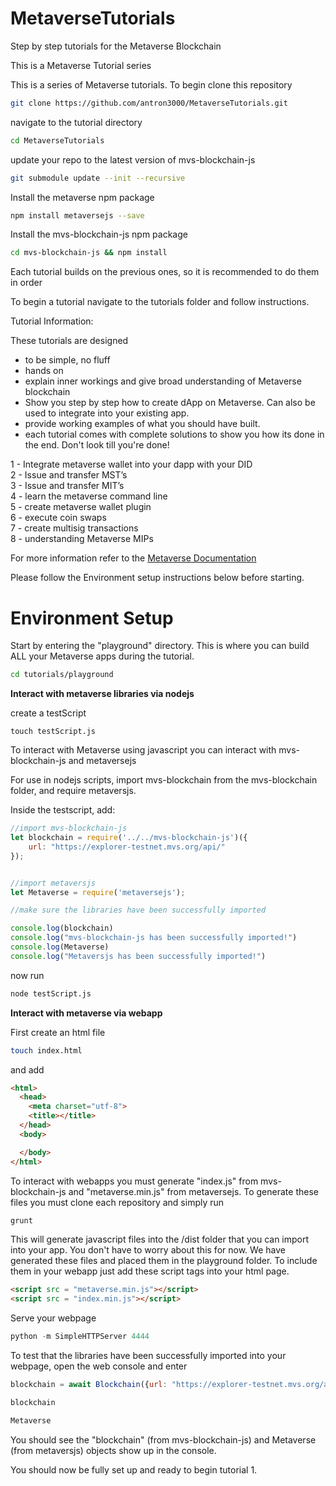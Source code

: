 # MetaverseTutorials
Step by step tutorials for the Metaverse Blockchain

This is a Metaverse Tutorial series

This is a series of Metaverse tutorials. To begin clone this repository

```bash
git clone https://github.com/antron3000/MetaverseTutorials.git

```

navigate to the tutorial directory

```bash
cd MetaverseTutorials
```

update your repo to the latest version of mvs-blockchain-js
```bash
git submodule update --init --recursive
```

Install the metaverse npm package

```bash
npm install metaversejs --save
```

Install the mvs-blockchain-js npm package
```bash
cd mvs-blockchain-js && npm install
```


Each tutorial builds on the previous ones, so it is recommended to do them in order

To begin a tutorial navigate to the tutorials folder and follow instructions.

Tutorial Information:

These tutorials are designed
* to be simple, no fluff
* hands on
* explain inner workings and give broad understanding of Metaverse blockchain
* Show you step by step how to create dApp on Metaverse. Can also be used to integrate into your existing app.
* provide working examples of what you should have built.
* each tutorial comes with complete solutions to show you how its done in the end. Don't look till you're done!


1 - Integrate metaverse wallet into your dapp with your DID  
2 - Issue and transfer MST’s  
3 - Issue and transfer MIT’s  
4 - learn the metaverse command line  
5 - create metaverse wallet plugin  
6 - execute coin swaps  
7 - create multisig transactions  
8 - understanding Metaverse MIPs  

For more information refer to the [Metaverse Documentation](https://docs.mvs.org/docs/)

Please follow the Environment setup instructions below before starting.

# Environment Setup

Start by entering the "playground" directory. This is where you can build ALL your Metaverse apps during the tutorial.

```bash
cd tutorials/playground
```

**Interact with metaverse libraries via nodejs**

create a testScript
```
touch testScript.js
```

To interact with Metaverse using javascript you can interact with mvs-blockchain-js and metaversejs

For use in nodejs scripts, import mvs-blockchain from the mvs-blockchain folder, and require metaversjs.

Inside the testscript, add:

```javascript
//import mvs-blockchain-js
let blockchain = require('../../mvs-blockchain-js')({
    url: "https://explorer-testnet.mvs.org/api/"
});


//import metaversjs
let Metaverse = require('metaversejs');

//make sure the libraries have been successfully imported

console.log(blockchain)
console.log("mvs-blockchain-js has been successfully imported!")
console.log(Metaverse)
console.log("Metaversjs has been successfully imported!")
```

now run

```bash
node testScript.js
```

**Interact with metaverse via webapp**

First create an html file
```bash
touch index.html
```

and add

```html
<html>
  <head>
    <meta charset="utf-8">
    <title></title>
  </head>
  <body>

  </body>
</html>

```


To interact with webapps you must generate "index.js" from mvs-blockchain-js and "metaverse.min.js" from metaversejs. To generate these files you must clone each repository and simply run

```bash
grunt
```

This will generate javascript files into the /dist folder that you can import into your app.  You don't have to worry about this for now. We have generated these files and placed them in the playground folder. To include them in your webapp just add these script tags into your html page.

```html
<script src = "metaverse.min.js"></script>
<script src = "index.min.js"></script>
```

Serve your webpage
```python
python -m SimpleHTTPServer 4444
```

To test that the libraries have been successfully imported into your webpage, open the web console and enter

```javascript
blockchain = await Blockchain({url: "https://explorer-testnet.mvs.org/api/"})

blockchain

Metaverse
```

You should see the "blockchain" (from mvs-blockchain-js) and Metaverse (from metaversjs) objects show up in the console.

You should now be fully set up and ready to begin tutorial 1.
